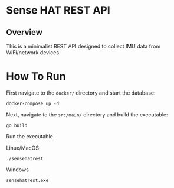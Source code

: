 # Sense HAT REST API
## Overview
This is a minimalist REST API designed to collect IMU data from WiFi/network devices.
# How To Run
First navigate to the `docker/` directory and start the database:
```
docker-compose up -d
```
Next, navigate to the `src/main/` directory and build the executable:
```
go build
```
Run the executable

Linux/MacOS
```
./sensehatrest
```

Windows
```
sensehatrest.exe
```